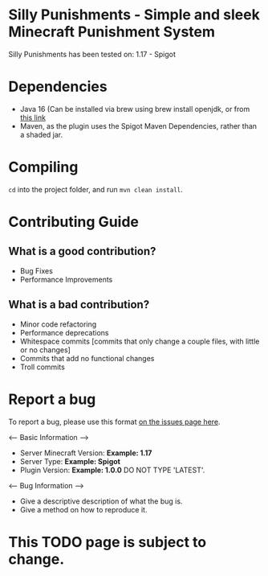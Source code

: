 # Silly Punishments - Simple and sleek Minecraft Punishment System

Silly Punishments has been tested on: 1.17 - Spigot 

# Dependencies
- Java 16 (Can be installed via brew using brew install openjdk, or from [this link](https://openjdk.java.net/)
- Maven, as the plugin uses the Spigot Maven Dependencies, rather than a shaded jar.

# Compiling
`cd` into the project folder, and run `mvn clean install`. 

# Contributing Guide

## What is a good contribution?
- Bug Fixes
- Performance Improvements

## What is a bad contribution?
- Minor code refactoring
- Performance deprecations
- Whitespace commits [commits that only change a couple files, with little or no changes]
- Commits that add no functional changes
- Troll commits

# Report a bug
To report a bug, please use this format [on the issues page here](https://github.com/Sillysockk/SillyPunishments/issues).

<-- Basic Information -->
- Server Minecraft Version: **Example: 1.17**
- Server Type: **Example: Spigot**
- Plugin Version: **Example: 1.0.0** DO NOT TYPE 'LATEST'. 

<-- Bug Information -->
- Give a descriptive description of what the bug is.
- Give a method on how to reproduce it.



# This TODO page is subject to change.
